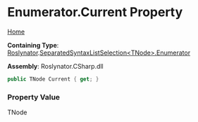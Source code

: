 <a name="_top"></a>

# Enumerator\.Current Property

[Home](../../../../README.md#_top)

**Containing Type**: [Roslynator](../../../README.md#_top)\.[SeparatedSyntaxListSelection\<TNode>.Enumerator](../README.md#_top)

**Assembly**: Roslynator\.CSharp\.dll

```csharp
public TNode Current { get; }
```

### Property Value

TNode

